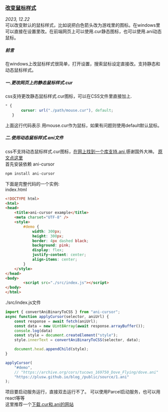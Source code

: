 ### [改变鼠标样式](https://plusw.github.io/blog/#article/article03mouseCurse)
*2023, 12.22*  
    可以改变默认的鼠标样式，比如说把白色箭头改为游戏里的图标。在windows里可以直接在设置里改。在前端网页上可以使用.cur静态图标，也可以使用.ani动态鼠标。

##### **前言**
在windows上改鼠标样式很简单，打开设置，搜索鼠标设定直接改。支持静态和动态鼠标样式。
##### **一.更改网页上的静态鼠标样式.cur**
 css支持更改静态鼠标样式.cur图标，可以在CSS文件里直接加上.
 ```css
 * {
        cursor: url("./path/mouse.cur"), default;
    }
 ```
 上面这行代码表示 用mouse.cur作为鼠标，如果有问题则使用default默认鼠标。
 ##### **二.使用动态鼠标样式.ani文件**
css不支持动态鼠标样式.cur图标，[在网上找到一个库支持.ani](https://www.npmjs.com/package/ani-cursor),感谢国外大神。
[原文点这里](https://github.com/captbaritone/webamp/tree/master/packages/ani-cursor)  
首先安装依赖 ani-cursor  
```bash
npm install ani-cursor
```
下面是完整代码的一个实例:  
index.html
```html
<!DOCTYPE html>
<html>
<head>
    <title>ani-cursor example</title>
    <meta charset="UTF-8" />
    <style>
        #demo {
            width: 300px;
            height: 300px;
            border: 4px dashed black;
            background: pink;
            display: flex;
            justify-content: center;
            align-items: center;
        }
    </style>
</head>
<body>
        <script src="./src/index.js"></script>
</body>
</html>
```
./src/index.js文件
```javascript
import { convertAniBinaryToCSS } from "ani-cursor";
async function applyCursor(selector, aniUrl) {
    const response = await fetch(aniUrl);
    const data = new Uint8Array(await response.arrayBuffer());
    console.log(data)
    const style = document.createElement("style");
    style.innerText = convertAniBinaryToCSS(selector, data);

    document.head.appendChild(style);
}

applyCursor(
    "#demo",
    // "https://archive.org/cors/tucows_169750_Dove_Flying/dove.ani"
    "https://plusw.github.io/blog_/public/source/1.ani"
);
```
项目要启动服务运行，直接双击运行不了。  可以使用Parcel启动服务，也可以用react等等  
这里推荐一个[下载.cur和.ani的网站](https://www.cursors-4u.com/mmorpg/)  